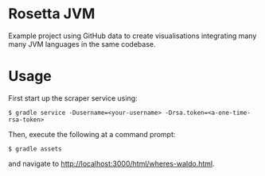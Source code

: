 Rosetta JVM
===========

Example project using GitHub data to create visualisations integrating many many JVM languages in the same codebase.

Usage
=====

First start up the scraper service using:

```
$ gradle service -Dusername=<your-username> -Drsa.token=<a-one-time-rsa-token>
```

Then, execute the following at a command prompt:

```
$ gradle assets
```

and navigate to [http://localhost:3000/html/wheres-waldo.html](http://localhost:3000/html/wheres-waldo.html).
